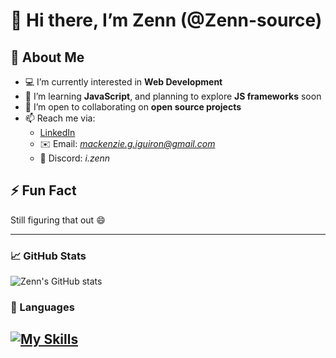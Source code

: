 # 👋 Hi there, I’m Zenn (@Zenn-source)
## 👀 About Me
- 💻 I’m currently interested in **Web Development**
- 🌱 I’m learning **JavaScript**, and planning to explore **JS frameworks** soon
- 🤝 I’m open to collaborating on **open source projects**
- 📫 Reach me via:
  - [LinkedIn](https://www.linkedin.com/in/mackenzie-iguiron-199620329/)
  - ✉️ Email: *mackenzie.g.iguiron@gmail.com*
  - 💬 Discord: *i.zenn*

## ⚡ Fun Fact
Still figuring that out 😄

---

### 📈 GitHub Stats

![Zenn's GitHub stats](https://github-readme-stats.vercel.app/api?username=Zenn-source&theme=tokyonight&show_icons=true)

### 📑 Languages

[![My Skills](https://skillicons.dev/icons?i=js,html,css,git,github,notion)](https://skillicons.dev)
---

